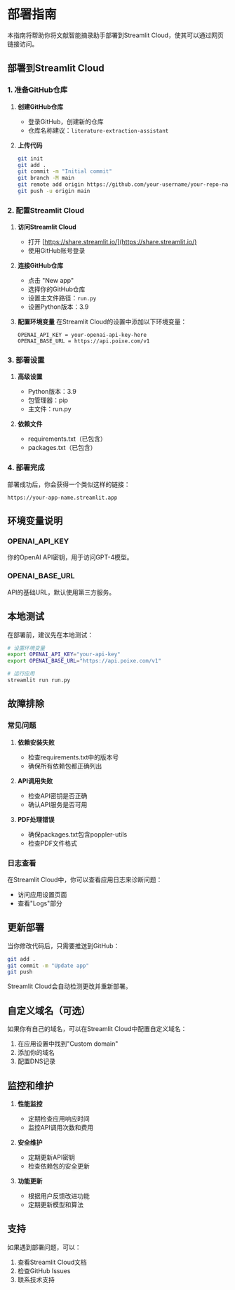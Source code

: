 # 部署指南

本指南将帮助你将文献智能摘录助手部署到Streamlit Cloud，使其可以通过网页链接访问。

## 部署到Streamlit Cloud

### 1. 准备GitHub仓库

1. **创建GitHub仓库**
   - 登录GitHub，创建新的仓库
   - 仓库名称建议：`literature-extraction-assistant`

2. **上传代码**
   ```bash
   git init
   git add .
   git commit -m "Initial commit"
   git branch -M main
   git remote add origin https://github.com/your-username/your-repo-name.git
   git push -u origin main
   ```

### 2. 配置Streamlit Cloud

1. **访问Streamlit Cloud**
   - 打开 [https://share.streamlit.io/](https://share.streamlit.io/)
   - 使用GitHub账号登录

2. **连接GitHub仓库**
   - 点击 "New app"
   - 选择你的GitHub仓库
   - 设置主文件路径：`run.py`
   - 设置Python版本：3.9

3. **配置环境变量**
   在Streamlit Cloud的设置中添加以下环境变量：
   ```
   OPENAI_API_KEY = your-openai-api-key-here
   OPENAI_BASE_URL = https://api.poixe.com/v1
   ```

### 3. 部署设置

1. **高级设置**
   - Python版本：3.9
   - 包管理器：pip
   - 主文件：run.py

2. **依赖文件**
   - requirements.txt（已包含）
   - packages.txt（已包含）

### 4. 部署完成

部署成功后，你会获得一个类似这样的链接：
```
https://your-app-name.streamlit.app
```

## 环境变量说明

### OPENAI_API_KEY
你的OpenAI API密钥，用于访问GPT-4模型。

### OPENAI_BASE_URL
API的基础URL，默认使用第三方服务。

## 本地测试

在部署前，建议先在本地测试：

```bash
# 设置环境变量
export OPENAI_API_KEY="your-api-key"
export OPENAI_BASE_URL="https://api.poixe.com/v1"

# 运行应用
streamlit run run.py
```

## 故障排除

### 常见问题

1. **依赖安装失败**
   - 检查requirements.txt中的版本号
   - 确保所有依赖包都正确列出

2. **API调用失败**
   - 检查API密钥是否正确
   - 确认API服务是否可用

3. **PDF处理错误**
   - 确保packages.txt包含poppler-utils
   - 检查PDF文件格式

### 日志查看

在Streamlit Cloud中，你可以查看应用日志来诊断问题：
- 访问应用设置页面
- 查看"Logs"部分

## 更新部署

当你修改代码后，只需要推送到GitHub：

```bash
git add .
git commit -m "Update app"
git push
```

Streamlit Cloud会自动检测更改并重新部署。

## 自定义域名（可选）

如果你有自己的域名，可以在Streamlit Cloud中配置自定义域名：
1. 在应用设置中找到"Custom domain"
2. 添加你的域名
3. 配置DNS记录

## 监控和维护

1. **性能监控**
   - 定期检查应用响应时间
   - 监控API调用次数和费用

2. **安全维护**
   - 定期更新API密钥
   - 检查依赖包的安全更新

3. **功能更新**
   - 根据用户反馈改进功能
   - 定期更新模型和算法

## 支持

如果遇到部署问题，可以：
1. 查看Streamlit Cloud文档
2. 检查GitHub Issues
3. 联系技术支持 